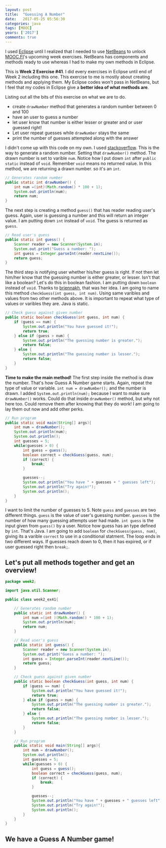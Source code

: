```yaml
---
layout: post
title:  "Guessing A Number"
date:   2017-05-25 05:56:30
categories: java
tags: [MOOC]
years: ['2017']
comments: true
---
```



I used [Eclipse][Eclipse] until I realized that I needed to use [NetBeans][NetBeans] to unlock [MOOC.FI][MOOC.FI]'s upcoming week exercises. NetBeans has components and methods ready to use whereas I had to make my own methods in Eclipse.

This is <strong>Week 2 Exercise #41</strong>. I did every exercises in Eclipse until end of Week 2 including this one. This exercise to me is mostly about creating methods and applying them. My Eclipse codes won't pass in NetBeans, but I feel that my codes in Eclipse give a <strong>better idea of what methods are</strong>.

Listing out all the bits of this exercise on what we are to do.

- create `drawNumber` method that generates a random number between 0 and 100
- have an user to guess a number
- let user know that number is either lesser or greater and or user guessed right!
- Let user repeat guesses while `drawNumber` stays the same
- print the number of guesses attempted along with the answer


I didn't come up with this code on my own. I used [stackoverflow][stackoverflow]. This is the way to generate a random number. Setting that `drawNumber()` method. The drawn number is set to varible `num`. Notice how I put down `int` after `public static` instead of `void`. Remember `void` means no returned value. In this method, we are returning a drawn number. so it's an `int`.

```java    
// Generates random number
public static int drawNumber() {
    int num =(int)(Math.random() * 100 + 1);
    System.out.println(num);
    return num;
}
```

The next step is creating a method `guess()` that has reader reading user's guess. Again, user is guessing a number and this will return an integer value. I am putting down `int` instead of `void`. The guess is returned as `guess`.

```java
// Read user's guess
public static int guess() {
    Scanner reader = new Scanner(System.in);
    System.out.print("Guess a number: ");
    int guess = Integer.parseInt(reader.nextLine());
    return guess;
}
```

The third step is notifying user whether his/her guess is right. If not then let him/her know that the guessing number is either greater, or lesser. Isn't that like a boolean? Let's do this in boolean fashion. I am putting down `boolean` instead of `void`. Thanks to [briennakh][briennakh], that was her idea. I am going to name this method `checkGuess(int guess, int num)`. Using same varibles and values from two other methods above. It is important to repeat what type of values or varibles they are. Java is static.

```java
// Check guess against given number
public static boolean checkGuess(int guess, int num) {
    if (guess == num) {
        System.out.println("You have guessed it!");
        return true;
    } else if (guess > num) {
        System.out.println("The guessing number is greater.");
        return false;
    } else {
        System.out.println("The guessing number is lesser.");
        return false;
    }
}
```

<strong>Time to make the main method!</strong> The first step inside the method is draw the number. That's how Guess A Number game starts. Again, repeat the type of value or variable. `int num = drawNumber();` and the number is drawn. I added `System.out.println(num);` because I want to make sure `drawNumber()` works. Could do that inside `drawNumber()` method, but why not here too. Could remove them after knowing that they do work! I am going to lay them out now and add other perks.

```java
// Run program
public static void main(String[] args){
    int num = drawNumber();
    System.out.println(num);
    System.out.println();
    int guesses = 5;
    while(guesses > 0) {
        int guess = guess();
        boolean correct = checkGuess(guess, num);
        if (correct) {
            break;
        }

        guesses--;
        System.out.println("You have " + guesses + " guesses left");
        System.out.println("Try again!");
        System.out.println();
    }
}
```

I want to limit the number of guesses to 5. Note `guess` and `guesses` are two different things. `guess` is the value of user's guessing number. `guesses` is the number of how many guessing attempts user had made. `int guess` is the input given from `guess()` by a user. Notice how guess has an type defined by `int`. That's Java. I am going to add `boolean` for `checkGuess(guess, num)`, giving its a varible `correct` to use in a conditional statment. The loop ends in two different ways. If guesses reach down to 0, then it has expired, or if user guessed right then `break;`.

## Let's put all methods together and get an overview!

```java
package week2;

import java.util.Scanner;

public class week2_ex41{

    // Generates random number
    public static int drawNumber() {
        int num =(int )(Math.random() * 100 + 1);
        System.out.println(num);
        return num;
    }

    // Read user's guess
    public static int guess() {
        Scanner reader = new Scanner(System.in);
        System.out.print("Guess a number: ");
        int guess = Integer.parseInt(reader.nextLine());
        return guess;
    }

    // Check guess against given number
    public static boolean checkGuess(int guess, int num) {
        if (guess == num) {
            System.out.println("You have guessed it!");
            return true;
        } else if (guess > num) {
            System.out.println("The guessing number is greater.");
            return false;
        } else {
            System.out.println("The guessing number is lesser.");
            return false;
        }
    }

    // Run program
    public static void main(String[] args){
        int num = drawNumber();
        System.out.println();
        int guesses = 5;
        while(guesses > 0) {
            int guess = guess();
            boolean correct = checkGuess(guess, num);
            if (correct) {
                break;
            }

            guesses--;
            System.out.println("You have " + guesses + " guesses left");
            System.out.println("Try again!");
            System.out.println();
        }
    }
}
```

## We have a Guess A Number game!    

[NetBeans]: https://www.netbeans.org
[Eclipse]: http://www.eclipse.org/downloads/packages/
[MOOC.FI]: https://www.mooc.fi/
[stackoverflow]: https://www.stackoverflow.com
[briennakh]: https://github.com/briennakh
